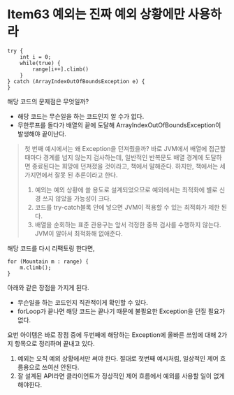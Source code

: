 # Item63 예외는 진짜 예외 상황에만 사용하라

    try {
	    int i = 0;
	    while(true) {
		    range[i++].climb()
	    }
	} catch (ArrayIndexOutOfBoundsException e) {
	}

해당 코드의 문제점은 무엇일까?
- 해당 코드는 무슨일을 하는 코드인지 알 수가 없다.
- 무한루프를 돌다가 배열의 끝에 도달해 ArrayIndexOutOfBoundsException이 발생해야 끝이난다.

> 첫 번째 예시에서는 왜 Exception을 던져줬을까? 바로 JVM에서 배열에 접근할 때마다 경계를 넘지 않는지 검사하는데, 일반적인 반복문도 배열 경계에 도달하면 종료된다는 희망에 던져졌을 것이라고, 책에서 말해준다. 
> 하지만, 책에서는 세가지면에서 잘못 된 추론이라고 한다.
> 1. 예외는 예외 상황에 쓸 용도로 설계되었으므로 예외에서는 최적화에 별로 신경 쓰지 않았을 가능성이 크다.
> 2. 코드를 try-catch블록 안에 넣으면 JVM이 적용할 수 있는 최적화가 제한 된다.
> 3. 배열을 순회하는 표준 관용구는 앞서 걱정한 중복 검사를 수행하지 않는다. JVM이 알아서 최적화해 없애준다.


해당 코드를 다시 리팩토링 한다면,

    for (Mountain m : range) {
	    m.climb();
    }

아래와 같은 장점을 가지게 된다.
-  무슨일을 하는 코드인지 직관적이게 확인할 수 있다.
-   forLoop가 끝나면 해당 코드는 끝나기 때문에 불필요한 Exception을 던질 필요가 없다.

요번 아이템은 바로 장점 중에 두번째에 해당하는 Exception에 올바른 쓰임에 대해 2가지 항목으로 정리하며 끝내고 있다.

1. 예외는 오직 예외 상황에서만 써야 한다. 절대로 첫번째 예시처럼, 일상적인 제어 흐름용으로 쓰여선 안된다.
2. 잘 설계된 API라면 클라이언트가 정상적인 제어 흐름에서 예외를 사용할 일이 없게 해야한다.
